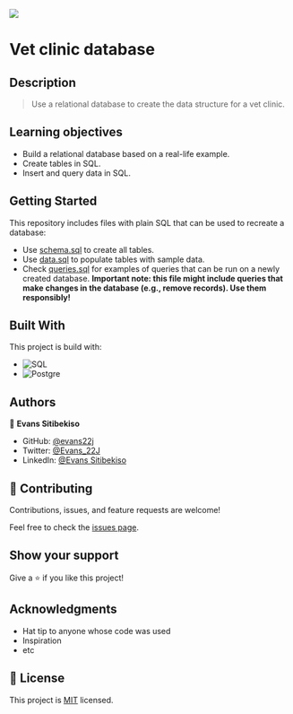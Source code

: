 ![](https://img.shields.io/badge/Microverse-blueviolet)

# Vet clinic database

## Description

> Use a relational database to create the data structure for a vet clinic.

## Learning objectives
- Build a relational database based on a real-life example.
- Create tables in SQL.
- Insert and query data in SQL.

## Getting Started

This repository includes files with plain SQL that can be used to recreate a database:

- Use [schema.sql](./schema.sql) to create all tables.
- Use [data.sql](./data.sql) to populate tables with sample data.
- Check [queries.sql](./queries.sql) for examples of queries that can be run on a newly created database. **Important note: this file might include queries that make changes in the database (e.g., remove records). Use them responsibly!**

## Built With

This project is build with:

- ![SQL](https://img.shields.io/badge/SQL-00000F?style=for-the-badge&logo=sql&logoColor=white)
-  ![Postgre](https://img.shields.io/badge/PostgreSQL-316192?style=for-the-badge&logo=postgresql&logoColor=white)

## Authors

👤 **Evans Sitibekiso**

- GitHub: [@evans22j](https://github.com/evans22j)
- Twitter: [@Evans_22J](https://twitter.com/Evans_22J)
- LinkedIn: [@Evans Sitibekiso](https://www.linkedin.com/in/evans-sitibekiso/)

## 🤝 Contributing

Contributions, issues, and feature requests are welcome!

Feel free to check the [issues page](https://github.com/evans22j/Vet-Clinic.git).

## Show your support

Give a ⭐️ if you like this project!

## Acknowledgments

- Hat tip to anyone whose code was used
- Inspiration
- etc

## 📝 License

This project is [MIT](./MIT.md) licensed.
